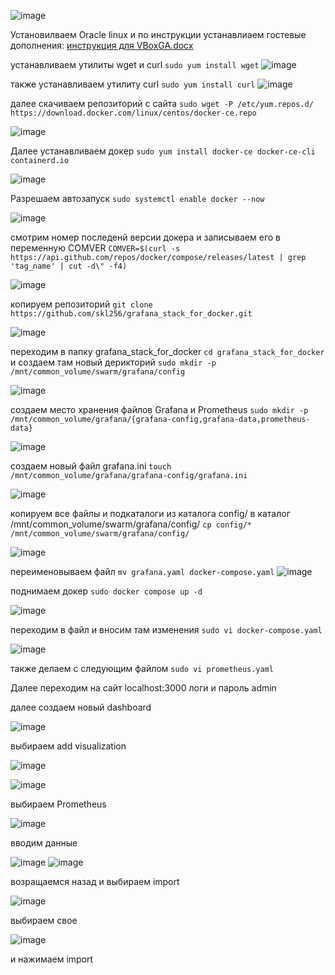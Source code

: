 
![image](https://github.com/user-attachments/assets/5c15f17b-b84e-4bf0-910c-8295e4518e53)



Установилваем Oracle linux и по инструкции устанавлиаем гостевые дополнения: 
[инструкция для VBoxGA.docx](https://github.com/user-attachments/files/18921020/VBoxGA.docx)

устанавливаем утилиты wget и curl
`sudo yum install wget`
![image](https://github.com/user-attachments/assets/1e5dff4e-c439-4516-9e3a-c52d6e751d73)

также устанавливаем утилиту curl `sudo yum install curl`
![image](https://github.com/user-attachments/assets/c0ed6478-ced3-4d1b-80ef-9a7d88569053)

далее скачиваем репозиторий с сайта `sudo wget -P /etc/yum.repos.d/ https://download.docker.com/linux/centos/docker-ce.repo`

![image](https://github.com/user-attachments/assets/6ec2c4c4-686d-4e0f-91a5-8774585cb06f)

Далее устанавливаем докер 
`sudo yum install docker-ce docker-ce-cli containerd.io`

![image](https://github.com/user-attachments/assets/4b8b5882-2b32-4cc3-9927-16eb9836b3cc)

Разрешаем автозапуск 
`sudo systemctl enable docker --now`

![image](https://github.com/user-attachments/assets/b345daa8-ac34-40e1-93f0-15bc7b3774ec)

смотрим номер последенй версии докера и записываем его в переменную COMVER 
`COMVER=$(curl -s https://api.github.com/repos/docker/compose/releases/latest | grep 'tag_name' | cut -d\" -f4)`

![image](https://github.com/user-attachments/assets/74ffe420-39b3-4eab-85ea-4448c6e007e6)

копируем репозиторий 
`git clone https://github.com/skl256/grafana_stack_for_docker.git`

![image](https://github.com/user-attachments/assets/afe1886d-199d-476d-b9fe-592a66d0995c)

переходим в папку grafana_stack_for_docker
`cd grafana_stack_for_docker`
и создаем там новый дерикторий 
`sudo mkdir -p /mnt/common_volume/swarm/grafana/config`

![image](https://github.com/user-attachments/assets/1be2029c-5da2-4765-a743-e7aca93844ef)

создаем место хранения файлов Grafana и Prometheus 
`sudo mkdir -p /mnt/common_volume/grafana/{grafana-config,grafana-data,prometheus-data}`

![image](https://github.com/user-attachments/assets/7becc57d-f7fa-4033-bfcb-c8b3d279d84d)

создаем новый файл grafana.ini
`touch /mnt/common_volume/grafana/grafana-config/grafana.ini`

![image](https://github.com/user-attachments/assets/da047cbb-3f50-4416-bd3c-58fa13260deb)

копируем все файлы и подкаталоги из каталога config/ в каталог /mnt/common_volume/swarm/grafana/config/
`cp config/* /mnt/common_volume/swarm/grafana/config/`

![image](https://github.com/user-attachments/assets/71375922-b365-4da7-a6d4-083bc8137636)

переименовываем файл
`mv grafana.yaml docker-compose.yaml`
![image](https://github.com/user-attachments/assets/bc080ba1-9faf-4159-bfa8-5e60545ff408)

поднимаем докер
`sudo docker compose up -d`

![image](https://github.com/user-attachments/assets/7d83538f-4f71-41d0-b4d5-2f29ae43d9db)

переходим в файл и вносим там изменения
`sudo vi docker-compose.yaml`

![image](https://github.com/user-attachments/assets/6964ded9-e38f-4034-9be4-573561cabb27)

также делаем с следующим файлом
`sudo vi prometheus.yaml`

Далее переходим на сайт localhost:3000
логи и пароль admin

далее создаем новый dashboard

![image](https://github.com/user-attachments/assets/6ec90086-ba34-4ea8-a174-d13b741401c5)

выбираем add visualization

![image](https://github.com/user-attachments/assets/5c488116-2ffc-4143-8e42-05c0619f0270)

![image](https://github.com/user-attachments/assets/ab848153-e388-4230-96e7-4e1cd04aa2fb)

выбираем Prometheus

![image](https://github.com/user-attachments/assets/eef6e5f1-2911-41d5-8a30-4602f87a2d4d)

вводим данные

![image](https://github.com/user-attachments/assets/f8b1b20e-e3c7-4337-9f22-eb1e5a76b21f)
![image](https://github.com/user-attachments/assets/a8397033-85c6-402e-9c79-24e01c455de9)

возращаемся назад и выбираем import

![image](https://github.com/user-attachments/assets/a064d256-d16c-4d6d-8b27-940303729ee9)

выбираем свое

![image](https://github.com/user-attachments/assets/ca816ed7-fbd7-4d46-8672-c781e590fbd6)

и нажимаем import


